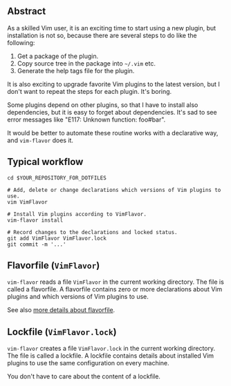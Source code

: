 ## Abstract

As a skilled Vim user, it is an exciting time to start using a new plugin,
but installation is not so, because there are several steps to do like the
following:

1. Get a package of the plugin.
2. Copy source tree in the package into `~/.vim` etc.
3. Generate the help tags file for the plugin.

It is also exciting to upgrade favorite Vim plugins to the latest version,
but I don't want to repeat the steps for each plugin.  It's boring.

Some plugins depend on other plugins, so that I have to install also
dependencies, but it is easy to forget about dependencies.
It's sad to see error messages like "E117: Unknown function: foo#bar".

It would be better to automate these routine works with a declarative way,
and `vim-flavor` does it.




## Typical workflow

    cd $YOUR_REPOSITORY_FOR_DOTFILES

    # Add, delete or change declarations which versions of Vim plugins to use.
    vim VimFlavor

    # Install Vim plugins according to VimFlavor.
    vim-flavor install

    # Record changes to the declarations and locked status.
    git add VimFlavor VimFlavor.lock
    git commit -m '...'




## Flavorfile (`VimFlavor`)

`vim-flavor` reads a file `VimFlavor` in the current working directory.
The file is called a flavorfile.  A flavorfile contains zero or more
declarations about Vim plugins and which versions of Vim plugins to use.

See also [more details about flavorfile](flavorfile).




## Lockfile (`VimFlavor.lock`)

`vim-flavor` creates a file `VimFlavor.lock` in the current working directory.
The file is called a lockfile.  A lockfile contains details about installed
Vim plugins to use the same configuration on every machine.

You don't have to care about the content of a lockfile.




<!-- vim: set expandtab shiftwidth=4 softtabstop=4 textwidth=78 : -->
